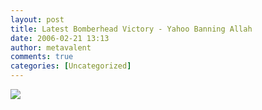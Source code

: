 ```yaml
---
layout: post
title: Latest Bomberhead Victory - Yahoo Banning Allah
date: 2006-02-21 13:13
author: metavalent
comments: true
categories: [Uncategorized]
---
```

<!--Lead Photo --><a href="LINK_URL"><img src="https://web.archive.org/web/*/http://awebcamdarkly.com/"</blockquote>
